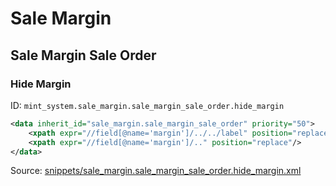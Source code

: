 # Sale Margin
## Sale Margin Sale Order  
### Hide Margin  
ID: `mint_system.sale_margin.sale_margin_sale_order.hide_margin`  
```xml
<data inherit_id="sale_margin.sale_margin_sale_order" priority="50">
    <xpath expr="//field[@name='margin']/../../label" position="replace"/>
    <xpath expr="//field[@name='margin']/.." position="replace"/>
</data>

```
Source: [snippets/sale_margin.sale_margin_sale_order.hide_margin.xml](https://github.com/Mint-System/Odoo-Build/tree/16.0/snippets/sale_margin.sale_margin_sale_order.hide_margin.xml)

